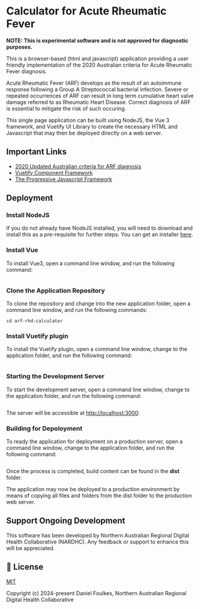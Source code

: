 # Calculator for Acute Rheumatic Fever

**NOTE: This is experimental software and is not approved for diagnostic purposes.**

This is a browser-based (html and javascript) application providing a user friendly implementation of the 2020 Australian criteria for Acute Rheumatic Fever diagnosis.  

Acute Rheumatic Fever (ARF) develops as the result of an autoimmune response following a Group A Streptococcal bacterial infection. Severe or repeated occurrences of ARF can result in long term cumulative heart valve damage referred to as Rheumatic Heart Disease.  Correct diagnosis of ARF is essential to mitigate the risk of such occuring.

This single page application can be built using NodeJS, the Vue 3 framework, and Vuetify UI Library to create the necessary HTML and Javascript that may then be deployed directly on a web server.

## Important Links

- [2020 Updated Australian criteria for ARF diagnosis](https://www.rhdaustralia.org.au/system/files/fileuploads/a3_2020_updated_criteria_for_arf_diagnosis.pdf)
- [Vuetify Component Framework](https://vuetifyjs.com/en/)
- [The Progressive Javascript Framework](https://vuejs.org/)

## Deployment

### Install NodeJS

If you do not already have NodeJS installed, you will need to download and install this as a pre-requisite for further steps.   You can get an installer [here](https://nodejs.org/en/download/prebuilt-installer).

### Install Vue

To install Vue3, open a command line window, and run the following command:

```npm install vue@next
```

### Clone the Application Repository

To clone the repository and change into the new application folder, open a command line window, and run the following commands:

```git clone https://github.com/dfoulkesjcu/arf-rhd-calculator.git
cd arf-rhd-calculator
```

### Install Vuetify plugin

To install the Vuetify plugin, open a command line window, change to the application folder, and run the following command:

```npm install vuetify@latest
```

### Starting the Development Server

To start the development server, open a command line window, change to the application folder, and run the following command:

```npm run dev
```

The server will be accessible at [http://localhost:3000](http://localhost:3000):

### Building for Depoloyment

To ready the application for deployment on a production server, open a command line window, change to the application folder, and run the following command:

```npm run build
```

Once the process is completed, build content can be found in the **dist** folder.    

The application may now be deployed to a production environment by means of copying all files and folders from the dist folder to the production web server.

## Support Ongoing Development

This software has been developed by Northern Australian Regional Digital Health Collaborative (NARDHC).  Any feedback or support to enhance this will be appreciated.

## 📑 License
[MIT](http://opensource.org/licenses/MIT)

Copyright (c) 2024-present Daniel Foulkes, Northern Australian Regional Digital Health Collaborative
